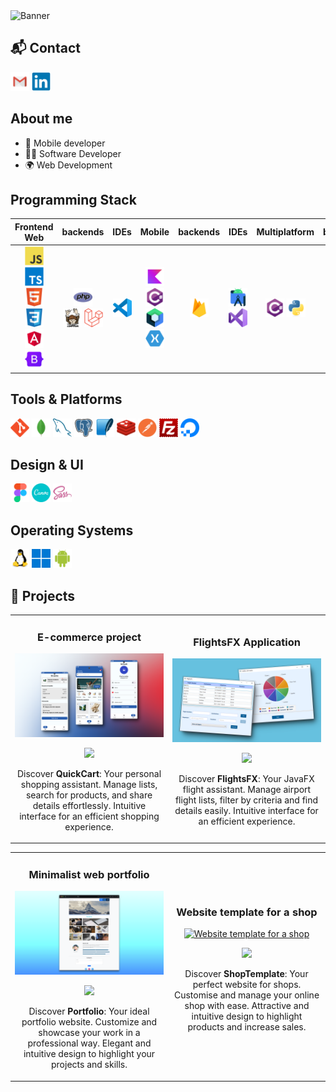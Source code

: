 <img src="https://github.com/Raurez/Image-repo-profile/blob/main/Raúl_banner.svg" alt="Banner">

## 📬 Contact

[<img src="https://raw.githubusercontent.com/Raurez/Image-repo-profile/main/icons/gmail/gmail-old-svgrepo-com.svg" alt="Gmail" title="Gmail" height="30"/>](mailto:raurambot@gmail.com) 
[<img src="https://raw.githubusercontent.com/Raurez/Image-repo-profile/main/icons/linkedin/linkedin-original.svg" alt="LinkedIn" title="LinkedIn" height="30"/>](https://www.linkedin.com/in/ra%C3%BAl-ram%C3%ADrez-botella-998523302/)

## About me 

- 📲 Mobile developer
- 👨‍💻 Software Developer      
- 🌍 Web Development

## Programming Stack

<p align="center">
<table>
  <thead>
    <tr>
      <th>Frontend Web</th>
      <th>backends</th>
      <th>IDEs</th>
      <th>Mobile</th>
       <th>backends</th>
      <th>IDEs</th>
      <th>Multiplatform</th>
       <th>backends</th>
      <th>IDEs</th>
    </tr>
  </thead>
  <tbody>
    <tr>
      <td align="center">
        <img src="https://raw.githubusercontent.com/Raurez/Image-repo-profile/main/icons/javascript/javascript-original.svg" title="JavaScript" height="30"/>
        <img src="https://raw.githubusercontent.com/Raurez/Image-repo-profile/main/icons/typescript/typescript-original.svg" title="TypeScript" height="30"/>
        <img src="https://raw.githubusercontent.com/Raurez/Image-repo-profile/main/icons/html5/html5-original.svg" title="HTML5" height="30"/>
        <img src="https://raw.githubusercontent.com/Raurez/Image-repo-profile/main/icons/css3/css3-original.svg" title="CSS3" height="30"/>
        <img src="https://raw.githubusercontent.com/Raurez/Image-repo-profile/main/icons/angular/angular-original.svg" title="Angular" height="30"/>
        <img src="https://raw.githubusercontent.com/Raurez/Image-repo-profile/main/icons/bootstrap/bootstrap-original.svg" title="Bootstrap" height="30"/>
      </td>
      <td align="center">
        <img src="https://raw.githubusercontent.com/Raurez/Image-repo-profile/main/icons/php/php-original.svg" title="PHP" height="30"/><br/>
        <img src="https://raw.githubusercontent.com/Raurez/Image-repo-profile/main/icons/composer/composer-original.svg" alt="Composer" title="Composer" height="30"/>
        <img src="https://raw.githubusercontent.com/Raurez/Image-repo-profile/main/icons/laravel/laravel-original.svg" alt="Laravel" title="Laravel" height="30"/>
      </td>
       <td align="center">
        <img src="https://raw.githubusercontent.com/Raurez/Image-repo-profile/main/icons/vscode/vscode-original.svg" alt="VS Code" title="Visual Studio Code" height="30"/>
      </td>
      <td align="center">
        <img src="https://raw.githubusercontent.com/Raurez/Image-repo-profile/main/icons/kotlin/kotlin-original.svg" title="Kotlin" height="30"/>
        <img src="https://raw.githubusercontent.com/Raurez/Image-repo-profile/main/icons/csharp/csharp-original.svg" title="C#" height="30"/>
        <img src="https://raw.githubusercontent.com/Raurez/Image-repo-profile/main/icons/jetpackcompose/jetpackcompose-original.svg" title="Jetpack Compose" height="30"/>
        <img src="https://raw.githubusercontent.com/Raurez/Image-repo-profile/main/icons/xamarin/xamarin-original.svg" title="Xamarin" height="30"/>
      </td>
      <td align="center">
        <img src="https://raw.githubusercontent.com/Raurez/Image-repo-profile/main/icons/firebase/firebase-original.svg" alt="Firebase" title="Firebase" height="30"/>
      </td>
       <td align="center">
         <img src="https://raw.githubusercontent.com/Raurez/Image-repo-profile/main/icons/androidstudio/androidstudio-original.svg" alt="Android Studio" title="Android Studio" height="30"/>
         <img src="https://raw.githubusercontent.com/Raurez/Image-repo-profile/main/icons/visualstudio/visualstudio-original.svg" alt="Visual Studio" title="Visual Studio" height="30"/>
      </td>
       <td align="center">
           <img src="https://raw.githubusercontent.com/Raurez/Image-repo-profile/main/icons/csharp/csharp-original.svg" title="C#" height="30"/>
          <img src="https://raw.githubusercontent.com/Raurez/Image-repo-profile/main/icons/python/python-original.svg" alt="Python" title="Python" height="30"/>
      </td>
       <td align="center">
         <img src="https://raw.githubusercontent.com/Raurez/Image-repo-profile/main/icons/java/java-original.svg" title="Java" height="30"/><br/>
         <img src="https://raw.githubusercontent.com/Raurez/Image-repo-profile/main/icons/hibernate/hibernate-original.svg" alt="Hibernate" title="Hibernate" height="30"/>
      </td>
       <td align="center">
          <img src="https://raw.githubusercontent.com/Raurez/Image-repo-profile/main/icons/visualstudio/visualstudio-original.svg" alt="Visual Studio" title="Visual Studio" height="30"/>
          <img src="https://raw.githubusercontent.com/Raurez/Image-repo-profile/main/icons/vscode/vscode-original.svg" alt="VS Code" title="Visual Studio Code" height="30"/>
         <img src="https://raw.githubusercontent.com/Raurez/Image-repo-profile/main/icons/intellij/intellij-original.svg" alt="IntelliJ IDEA" title="IntelliJ IDEA" height="30"/>
      </td>
  </tbody>
</table>
</p>

## Tools & Platforms

[<img src="https://raw.githubusercontent.com/Raurez/Image-repo-profile/main/icons/git/git-original.svg" alt="Git" title="Git" height="30"/>](#)
[<img src="https://raw.githubusercontent.com/Raurez/Image-repo-profile/main/icons/mongodb/mongodb-original.svg" alt="MongoDB" title="MongoDB" height="30"/>](#)
[<img src="https://raw.githubusercontent.com/Raurez/Image-repo-profile/main/icons/mysql/mysql-original.svg" alt="MySQL" title="MySQL" height="30"/>](#)
[<img src="https://raw.githubusercontent.com/Raurez/Image-repo-profile/main/icons/postgresql/postgresql-original.svg" alt="PostgreSQL" title="PostgreSQL" height="30"/>](#)
[<img src="https://raw.githubusercontent.com/Raurez/Image-repo-profile/main/icons/sqlite/sqlite-original.svg" alt="SQLite" title="SQLite" height="30"/>](#)
[<img src="https://raw.githubusercontent.com/Raurez/Image-repo-profile/main/icons/redis/redis-original.svg" alt="Redis" title="Redis" height="30"/>](#)
[<img src="https://raw.githubusercontent.com/Raurez/Image-repo-profile/main/icons/postman/postman-original.svg" alt="Postman" title="Postman" height="30"/>](#)
[<img src="https://raw.githubusercontent.com/Raurez/Image-repo-profile/main/icons/filezilla/filezilla-original.svg" alt="FileZilla" title="FileZilla" height="30"/>](#)
[<img src="https://raw.githubusercontent.com/Raurez/Image-repo-profile/main/icons/digitalocean/digitalocean-original.svg" alt="DigitalOcean" title="DigitalOcean" height="30"/>](#)

## Design & UI

[<img src="https://raw.githubusercontent.com/Raurez/Image-repo-profile/main/icons/figma/figma-original.svg" alt="Figma" title="Figma" height="30"/>](#)
[<img src="https://raw.githubusercontent.com/Raurez/Image-repo-profile/main/icons/canva/canva-original.svg" alt="Canva" title="Canva" height="30"/>](#)
[<img src="https://raw.githubusercontent.com/Raurez/Image-repo-profile/main/icons/sass/sass-original.svg" alt="Sass" title="Sass" height="30"/>](#)

## Operating Systems

[<img src="https://raw.githubusercontent.com/Raurez/Image-repo-profile/main/icons/linux/linux-original.svg" alt="Linux" title="Linux" height="30"/>](#)
[<img src="https://raw.githubusercontent.com/Raurez/Image-repo-profile/main/icons/windows11/windows11-original.svg" alt="Windows 11" title="Windows 11" height="30"/>](#)
[<img src="https://raw.githubusercontent.com/Raurez/Image-repo-profile/main/icons/android/android-original.svg" alt="Android" title="Android" height="30"/>](#)

## 📁 Projects
<table>
  <tr>
    <td width="50%">
      <h3 align="center">E-commerce project</h3>
      <div align="center">
        <a href="https://github.com/Raurez/E-commerce_project" target="_blank">
          <img src="https://github.com/Raurez/Image-repo-profile/blob/main/Mockpu_play_store%20L.png" width="350" alt="E-commerce project">
        </a>
        <p>
          <a href="https://github.com/Raurez/E-commerce_project" target="_blank">
            <img src="https://img.shields.io/badge/CODE-ff9?style=for-the-badge&logo=github&logoColor=black">
          </a>
        </p>
        <p>Discover <strong>QuickCart</strong>: Your personal shopping assistant. Manage lists, search for products, and share details effortlessly. Intuitive interface for an efficient shopping experience.</p>
      </div>                                                                                   
    </td>
    <td width="50%">
      <h3 align="center">FlightsFX Application</h3>
      <div align="center">
        <a href="https://github.com/Raurez/FlightsFX_Application" target="_blank">
          <img src="https://github.com/Raurez/Image-repo-profile/blob/main/Fly_FX.png" width="350" alt="FlightsFX Application">
        </a>
        <p>
          <a href="https://github.com/Raurez/FlightsFX_Application" target="_blank">
            <img src="https://img.shields.io/badge/CODE-ff9?style=for-the-badge&logo=github&logoColor=black">
          </a>
        </p>
        <p>Discover <strong>FlightsFX</strong>: Your JavaFX flight assistant. Manage airport flight lists, filter by criteria and find details easily. Intuitive interface for an efficient experience.</p>
      </div>                                                             
    </td>  
  </tr>
</table>

<table>
  <tr>
    <td width="50%">
      <h3 align="center">Minimalist web portfolio</h3>
      <div align="center">
        <a href="https://github.com/Raurez/Minimalist_web_portfolio" target="_blank">
          <img src="https://github.com/Raurez/Image-repo-profile/blob/main/portafolio_minimalista.png" width="350" alt="Minimalist web portfolio">
        </a>
        <p>
          <a href="https://github.com/Raurez/Minimalist_web_portfolio" target="_blank">
            <img src="https://img.shields.io/badge/CODE-ff9?style=for-the-badge&logo=github&logoColor=black">
          </a>
        </p>
        <p>Discover <strong>Portfolio</strong>: Your ideal portfolio website. Customize and showcase your work in a professional way. Elegant and intuitive design to highlight your projects and skills.</p>
      </div>                                                                                 
    </td>
    <td width="50%">
      <h3 align="center">Website template for a shop</h3>
      <div align="center">
        <a href="https://github.com/Raurez/Website_template_for_a_shop" target="_blank">
          <img src="https://github.com/Raurez/Image-repo-profile/blob/main/shop_templete.png" width="350" alt="Website template for a shop">
        </a>
        <p>
          <a href="https://github.com/Raurez/Website_template_for_a_shop" target="_blank">
            <img src="https://img.shields.io/badge/CODE-ff9?style=for-the-badge&logo=github&logoColor=black">
          </a>
        </p>
        <p>Discover <strong>ShopTemplate</strong>: Your perfect website for shops. Customise and manage your online shop with ease. Attractive and intuitive design to highlight products and increase sales.</p>
      </div>                                                                                
    </td>
  </tr>
</table>
</div>
<br>
